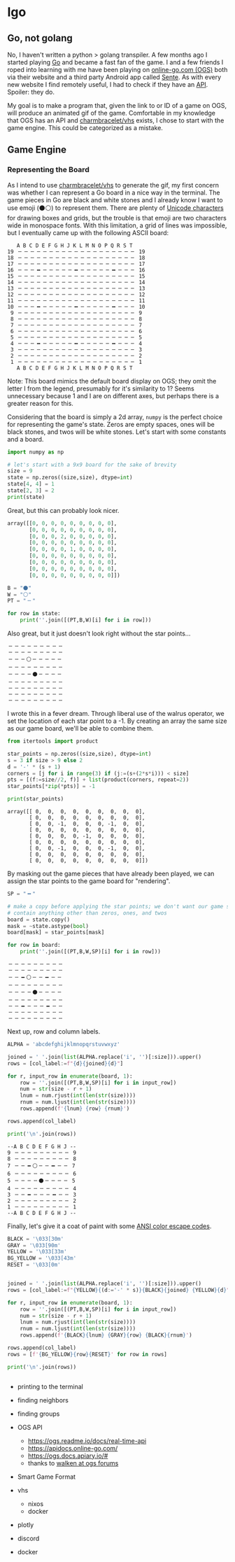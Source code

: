 # Igo

## Go, not golang

No, I haven't written a python > golang transpiler. A few months ago I started playing [Go](https://en.wikipedia.org/wiki/Go_(game)) and became a fast fan of the game. I and a few friends I roped into learning with me have been playing on [online-go.com (OGS)](https://online-go.com) both via their website and a third party Android app called [Sente](https://play.google.com/store/apps/details?id=io.zenandroid.onlinego&hl=en_US). As with every new website I find remotely useful, I had to check if they have an [API](https://en.wikipedia.org/wiki/Web_API). Spoiler: they do.

My goal is to make a program that, given the link to or ID of a game on OGS, will produce an animated gif of the game. Comfortable in my knowledge that OGS has an API and [charmbracelet/vhs](https://github.com/charmbracelet/vhs) exists, I chose to start with the game engine. This could be categorized as a mistake.


## Game Engine

### Representing the Board

As I intend to use [charmbracelet/vhs](https://github.com/charmbracelet/vhs) to generate the gif, my first concern was whether I can represent a Go board in a nice way in the terminal. The game pieces in Go are black and white stones and I already know I want to use emoji (⚫⚪) to represent them. There are plenty of [Unicode characters](https://symbl.cc/en/unicode/blocks/box-drawing/) for drawing boxes and grids, but the trouble is that emoji are two characters wide in monospace fonts. With this limitation, a grid of lines was impossible, but I eventually came up with the following ASCII board:

```
   A B C D E F G H J K L M N O P Q R S T    
19 ╶╴╶╴╶╴╶╴╶╴╶╴╶╴╶╴╶╴╶╴╶╴╶╴╶╴╶╴╶╴╶╴╶╴╶╴╶╴ 19
18 ╶╴╶╴╶╴╶╴╶╴╶╴╶╴╶╴╶╴╶╴╶╴╶╴╶╴╶╴╶╴╶╴╶╴╶╴╶╴ 18
17 ╶╴╶╴╶╴╶╴╶╴╶╴╶╴╶╴╶╴╶╴╶╴╶╴╶╴╶╴╶╴╶╴╶╴╶╴╶╴ 17
16 ╶╴╶╴╶╴╺╸╶╴╶╴╶╴╶╴╶╴╺╸╶╴╶╴╶╴╶╴╶╴╺╸╶╴╶╴╶╴ 16
15 ╶╴╶╴╶╴╶╴╶╴╶╴╶╴╶╴╶╴╶╴╶╴╶╴╶╴╶╴╶╴╶╴╶╴╶╴╶╴ 15
14 ╶╴╶╴╶╴╶╴╶╴╶╴╶╴╶╴╶╴╶╴╶╴╶╴╶╴╶╴╶╴╶╴╶╴╶╴╶╴ 14
13 ╶╴╶╴╶╴╶╴╶╴╶╴╶╴╶╴╶╴╶╴╶╴╶╴╶╴╶╴╶╴╶╴╶╴╶╴╶╴ 13
12 ╶╴╶╴╶╴╶╴╶╴╶╴╶╴╶╴╶╴╶╴╶╴╶╴╶╴╶╴╶╴╶╴╶╴╶╴╶╴ 12
11 ╶╴╶╴╶╴╶╴╶╴╶╴╶╴╶╴╶╴╶╴╶╴╶╴╶╴╶╴╶╴╶╴╶╴╶╴╶╴ 11
10 ╶╴╶╴╶╴╺╸╶╴╶╴╶╴╶╴╶╴╺╸╶╴╶╴╶╴╶╴╶╴╺╸╶╴╶╴╶╴ 10
 9 ╶╴╶╴╶╴╶╴╶╴╶╴╶╴╶╴╶╴╶╴╶╴╶╴╶╴╶╴╶╴╶╴╶╴╶╴╶╴ 9
 8 ╶╴╶╴╶╴╶╴╶╴╶╴╶╴╶╴╶╴╶╴╶╴╶╴╶╴╶╴╶╴╶╴╶╴╶╴╶╴ 8
 7 ╶╴╶╴╶╴╶╴╶╴╶╴╶╴╶╴╶╴╶╴╶╴╶╴╶╴╶╴╶╴╶╴╶╴╶╴╶╴ 7
 6 ╶╴╶╴╶╴╶╴╶╴╶╴╶╴╶╴╶╴╶╴╶╴╶╴╶╴╶╴╶╴╶╴╶╴╶╴╶╴ 6
 5 ╶╴╶╴╶╴╶╴╶╴╶╴╶╴╶╴╶╴╶╴╶╴╶╴╶╴╶╴╶╴╶╴╶╴╶╴╶╴ 5
 4 ╶╴╶╴╶╴╺╸╶╴╶╴╶╴╶╴╶╴╺╸╶╴╶╴╶╴╶╴╶╴╺╸╶╴╶╴╶╴ 4
 3 ╶╴╶╴╶╴╶╴╶╴╶╴╶╴╶╴╶╴╶╴╶╴╶╴╶╴╶╴╶╴╶╴╶╴╶╴╶╴ 3
 2 ╶╴╶╴╶╴╶╴╶╴╶╴╶╴╶╴╶╴╶╴╶╴╶╴╶╴╶╴╶╴╶╴╶╴╶╴╶╴ 2
 1 ╶╴╶╴╶╴╶╴╶╴╶╴╶╴╶╴╶╴╶╴╶╴╶╴╶╴╶╴╶╴╶╴╶╴╶╴╶╴ 1
   A B C D E F G H J K L M N O P Q R S T    
```


Note: This board mimics the default board display on OGS; they omit the letter I from the legend, presumably for it's similarity to 1? Seems unnecessary because 1 and I are on different axes, but perhaps there is a greater reason for this.

Considering that the board is simply a 2d array, `numpy` is the perfect choice for representing the game's state. Zeros are empty spaces, ones will be black stones, and twos will be white stones. Let's start with some constants and a board.

```py
import numpy as np

# let's start with a 9x9 board for the sake of brevity
size = 9
state = np.zeros((size,size), dtype=int)
state[4, 4] = 1
state[2, 3] = 2
print(state)
```

Great, but this can probably look nicer.

```py
array([[0, 0, 0, 0, 0, 0, 0, 0, 0],
       [0, 0, 0, 0, 0, 0, 0, 0, 0],
       [0, 0, 0, 2, 0, 0, 0, 0, 0],
       [0, 0, 0, 0, 0, 0, 0, 0, 0],
       [0, 0, 0, 0, 1, 0, 0, 0, 0],
       [0, 0, 0, 0, 0, 0, 0, 0, 0],
       [0, 0, 0, 0, 0, 0, 0, 0, 0],
       [0, 0, 0, 0, 0, 0, 0, 0, 0],
       [0, 0, 0, 0, 0, 0, 0, 0, 0]])
```

```py
B = "⚫"
W = "⚪"
PT = "╶╴"

for row in state:
    print(''.join([(PT,B,W)[i] for i in row]))
```

Also great, but it just doesn't look right without the star points...

```
╶╴╶╴╶╴╶╴╶╴╶╴╶╴╶╴╶╴
╶╴╶╴╶╴╶╴╶╴╶╴╶╴╶╴╶╴
╶╴╶╴╶╴⚪╶╴╶╴╶╴╶╴╶╴
╶╴╶╴╶╴╶╴╶╴╶╴╶╴╶╴╶╴
╶╴╶╴╶╴╶╴⚫╶╴╶╴╶╴╶╴
╶╴╶╴╶╴╶╴╶╴╶╴╶╴╶╴╶╴
╶╴╶╴╶╴╶╴╶╴╶╴╶╴╶╴╶╴
╶╴╶╴╶╴╶╴╶╴╶╴╶╴╶╴╶╴
╶╴╶╴╶╴╶╴╶╴╶╴╶╴╶╴╶╴
```

I wrote this in a fever dream. Through liberal use of the walrus operator, we set the location of each star point to a -1. By creating an array the same size as our game board, we'll be able to combine them.

```py
from itertools import product

star_points = np.zeros((size,size), dtype=int)
s = 3 if size > 9 else 2
d = '-' * (s + 1)
corners = [j for i in range(3) if (j:=(s+(2*s*i))) < size]
pts = [(f:=size//2, f)] + list(product(corners, repeat=2))
star_points[*zip(*pts)] = -1

print(star_points)
```

```
array([[ 0,  0,  0,  0,  0,  0,  0,  0,  0],
       [ 0,  0,  0,  0,  0,  0,  0,  0,  0],
       [ 0,  0, -1,  0,  0,  0, -1,  0,  0],
       [ 0,  0,  0,  0,  0,  0,  0,  0,  0],
       [ 0,  0,  0,  0, -1,  0,  0,  0,  0],
       [ 0,  0,  0,  0,  0,  0,  0,  0,  0],
       [ 0,  0, -1,  0,  0,  0, -1,  0,  0],
       [ 0,  0,  0,  0,  0,  0,  0,  0,  0],
       [ 0,  0,  0,  0,  0,  0,  0,  0,  0]])
```

By masking out the game pieces that have already been played, we can assign the star points to the game board for "rendering".

```py
SP = "╺╸"

# make a copy before applying the star points; we don't want our game state to
# contain anything other than zeros, ones, and twos
board = state.copy()
mask = ~state.astype(bool)
board[mask] = star_points[mask]

for row in board:
    print(''.join([(PT,B,W,SP)[i] for i in row]))
```

```
╶╴╶╴╶╴╶╴╶╴╶╴╶╴╶╴╶╴
╶╴╶╴╶╴╶╴╶╴╶╴╶╴╶╴╶╴
╶╴╶╴╺╸⚪╶╴╶╴╺╸╶╴╶╴
╶╴╶╴╶╴╶╴╶╴╶╴╶╴╶╴╶╴
╶╴╶╴╶╴╶╴⚫╶╴╶╴╶╴╶╴
╶╴╶╴╶╴╶╴╶╴╶╴╶╴╶╴╶╴
╶╴╶╴╺╸╶╴╶╴╶╴╺╸╶╴╶╴
╶╴╶╴╶╴╶╴╶╴╶╴╶╴╶╴╶╴
╶╴╶╴╶╴╶╴╶╴╶╴╶╴╶╴╶╴
```

Next up, row and column labels.

```py
ALPHA = 'abcdefghijklmnopqrstuvwxyz'

joined = ' '.join(list(ALPHA.replace('i', '')[:size])).upper()
rows = [col_label:=f"{d}{joined}{d}"]

for r, input_row in enumerate(board, 1):
    row = ''.join([(PT,B,W,SP)[i] for i in input_row])
    num = str(size - r + 1)
    lnum = num.rjust(int(len(str(size))))
    rnum = num.ljust(int(len(str(size))))
    rows.append(f'{lnum} {row} {rnum}')

rows.append(col_label)

print('\n'.join(rows))
```

```
--A B C D E F G H J --
9 ╶╴╶╴╶╴╶╴╶╴╶╴╶╴╶╴╶╴ 9
8 ╶╴╶╴╶╴╶╴╶╴╶╴╶╴╶╴╶╴ 8
7 ╶╴╶╴╺╸⚪╶╴╶╴╺╸╶╴╶╴ 7
6 ╶╴╶╴╶╴╶╴╶╴╶╴╶╴╶╴╶╴ 6
5 ╶╴╶╴╶╴╶╴⚫╶╴╶╴╶╴╶╴ 5
4 ╶╴╶╴╶╴╶╴╶╴╶╴╶╴╶╴╶╴ 4
3 ╶╴╶╴╺╸╶╴╶╴╶╴╺╸╶╴╶╴ 3
2 ╶╴╶╴╶╴╶╴╶╴╶╴╶╴╶╴╶╴ 2
1 ╶╴╶╴╶╴╶╴╶╴╶╴╶╴╶╴╶╴ 1
--A B C D E F G H J --
```

Finally, let's give it a coat of paint with some [ANSI color escape codes](https://en.wikipedia.org/wiki/ANSI_escape_code#Colors).

```py
BLACK = '\033[30m'
GRAY = '\033[90m'
YELLOW = '\033[33m'
BG_YELLOW = '\033[43m'
RESET = '\033[0m'


joined = ' '.join(list(ALPHA.replace('i', '')[:size])).upper()
rows = [col_label:=f"{YELLOW}{(d:='-' * s)}{BLACK}{joined} {YELLOW}{d}"]

for r, input_row in enumerate(board, 1):
    row = ''.join([(PT,B,W,SP)[i] for i in input_row])
    num = str(size - r + 1)
    lnum = num.rjust(int(len(str(size))))
    rnum = num.ljust(int(len(str(size))))
    rows.append(f'{BLACK}{lnum} {GRAY}{row} {BLACK}{rnum}')

rows.append(col_label)
rows = [f'{BG_YELLOW}{row}{RESET}' for row in rows]

print('\n'.join(rows))
```

<img href="images/9x9.png" />

- printing to the terminal
- finding neighbors
- finding groups

- OGS API
    - https://ogs.readme.io/docs/real-time-api
    - https://apidocs.online-go.com/
    - https://ogs.docs.apiary.io/#
    - thanks to [walken at ogs forums](https://forums.online-go.com/t/ogs-api-notes/17136)
- Smart Game Format
- vhs
    - nixos
    - docker
- plotly
- discord
- docker
